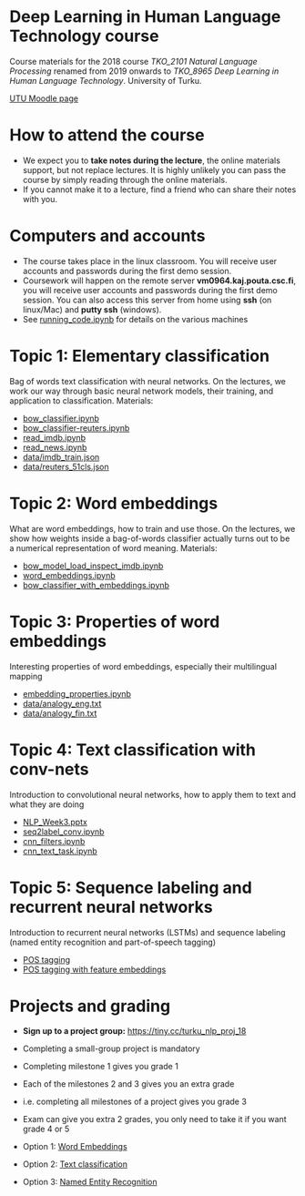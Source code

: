 # Deep Learning in Human Language Technology course
Course materials for the 2018 course *TKO_2101 Natural Language Processing* renamed from 2019 onwards to *TKO_8965 Deep Learning in Human Language Technology*. University of Turku.

[UTU Moodle page](https://moodle.utu.fi/course/view.php?id=13402)

# How to attend the course

* We expect you to **take notes during the lecture**, the online materials support, but not replace lectures. It is highly unlikely you can pass the course by simply reading through the online materials.
* If you cannot make it to a lecture, find a friend who can share their notes with you.

# Computers and accounts

* The course takes place in the linux classroom. You will receive user accounts and passwords during the first demo session.
* Coursework will happen on the remote server **vm0964.kaj.pouta.csc.fi**, you will receive user accounts and passwords during the first demo session. You can also access this server from home using **ssh** (on linux/Mac) and **putty ssh** (windows).
* See [running_code.ipynb](running_code.ipynb) for details on the various machines

# Topic 1: Elementary classification

Bag of words text classification with neural networks. On the lectures, we work our way through basic neural network models, their training, and application to classification. Materials:

* [bow_classifier.ipynb](bow_classifier.ipynb)
* [bow_classifier-reuters.ipynb](bow_classifier-reuters.ipynb)
* [read_imdb.ipynb](read_imdb.ipynb)
* [read_news.ipynb](read_news.ipynb)
* [data/imdb_train.json](data/imdb_train.json)
* [data/reuters_51cls.json](data/reuters_51cls.json)

# Topic 2: Word embeddings

What are word embeddings, how to train and use those. On the lectures, we show how weights inside a bag-of-words classifier actually turns out to be a numerical representation of word meaning. Materials:

* [bow_model_load_inspect_imdb.ipynb](bow_model_load_inspect_imdb.ipynb)
* [word_embeddings.ipynb](word_embeddings.ipynb)
* [bow_classifier_with_embeddings.ipynb](bow_classifier_with_embeddings.ipynb)


# Topic 3: Properties of word embeddings

Interesting properties of word embeddings, especially their multilingual mapping

* [embedding_properties.ipynb](embedding_properties.ipynb)
* [data/analogy_eng.txt](data/analogy_eng.txt)
* [data/analogy_fin.txt](data/analogy_fin.txt)

# Topic 4: Text classification with conv-nets

Introduction to convolutional neural networks, how to apply them to text and what they are doing

* [NLP_Week3.pptx](NLP_Week3.pptx)
* [seq2label_conv.ipynb](seq2label_conv.ipynb)
* [cnn_filters.ipynb](cnn_filters.ipynb)
* [cnn_text_task.ipynb](cnn_text_task.ipynb)

# Topic 5: Sequence labeling and recurrent neural networks

Introduction to recurrent neural networks (LSTMs) and sequence labeling (named entity recognition and part-of-speech tagging)

* [POS tagging](pos.ipynb)
* [POS tagging with feature embeddings](pos_with_features.ipynb)

# Projects and grading

* **Sign up to a project group:** https://tiny.cc/turku_nlp_proj_18
* Completing a small-group project is mandatory
* Completing milestone 1 gives you grade 1
* Each of the milestones 2 and 3 gives you an extra grade
* i.e. completing all milestones of a project gives you grade 3
* Exam can give you extra 2 grades, you only need to take it if you want grade 4 or 5

* Option 1: [Word Embeddings](project_word_embeddings.ipynb)
* Option 2: [Text classification](project_dc.ipynb)
* Option 3: [Named Entity Recognition](project_ner.ipynb)



